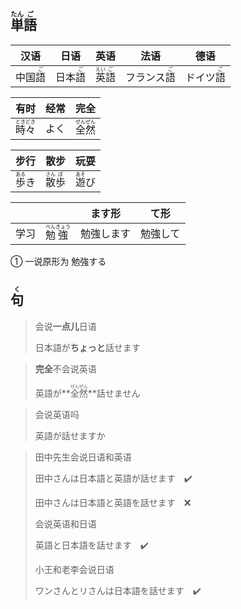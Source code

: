 ## <ruby><rb>単</rb><rt>たん</rt></ruby><ruby><rb>語</rb><rt>ご</rt></ruby>

| 汉语                           | 日语                           | 英语                                                         | 法语                                        | 德语                                      |
| ------------------------------ | ------------------------------ | ------------------------------------------------------------ | ------------------------------------------- | ----------------------------------------- |
| 中国<ruby>語<rt>ご</rt></ruby> | 日本<ruby>語<rt>ご</rt></ruby> | <ruby>英<rt>えい</rt></ruby><ruby><rb>語</rb><rt>ご</rt></ruby> | フランス<ruby><rb>語</rb><rt>ご</rt></ruby> | ドイツ<ruby><rb>語</rb><rt>ご</rt></ruby> |

| 有时                                        | 经常 | 完全                                        |
| ------------------------------------------- | ---- | ------------------------------------------- |
| <ruby>時<rt>とき</rt>々<rt>どき</rt></ruby> | よく | <ruby>全<rt>ぜん</rt>然<rt>ぜん</rt></ruby> |

| 步行                                    | 散步                                      | 玩耍                                    |
| --------------------------------------- | ----------------------------------------- | --------------------------------------- |
| <ruby><rb>歩</rb><rt>ある</rt></ruby>き | <ruby>散<rt>さん</rt>歩<rt>ぽ</rt></ruby> | <ruby><rb>遊</rb><rt>あそ</rt></ruby>び |

|      |                                               | ます形     | て形     |
| ---- | --------------------------------------------- | ---------- | -------- |
| 学习 | <ruby>勉<rt>べん</rt>強<rt>きょう</rt></ruby> | 勉強します | 勉強して |

① 一说原形为 勉強する



## <ruby><rb>句</rb><rt>く</rt></ruby>

> 会说**一点儿**日语
>
> 日本語が**ちょっと**話せます

> **完全**不会说英语
>
> 英語が**<ruby><rb>全然</rb><rt>ぜんぜん</rt></ruby>**話せません

> 会说英语吗
>
> 英語が話せますか

> 田中先生会说日语和英语
>
> 田中さんは日本語と英語が話せます　✔️
>
> 田中さんは日本語と英語を話せます　❌
>
> 会说英语和日语
>
> 英語と日本語を話せます　✔️
>
> 
>
> 小王和老李会说日语
>
> ワンさんとリさんは日本語を話せます　✔️️

